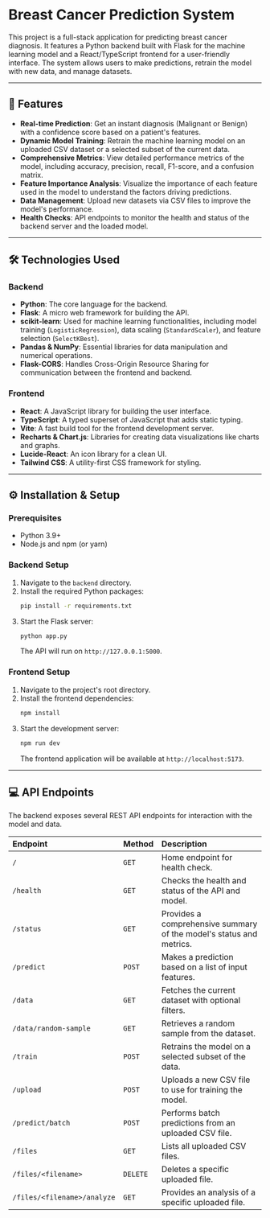 # Breast Cancer Prediction System

This project is a full-stack application for predicting breast cancer diagnosis. It features a Python backend built with Flask for the machine learning model and a React/TypeScript frontend for a user-friendly interface. The system allows users to make predictions, retrain the model with new data, and manage datasets.

---

## 🚀 Features

* **Real-time Prediction**: Get an instant diagnosis (Malignant or Benign) with a confidence score based on a patient's features.
* **Dynamic Model Training**: Retrain the machine learning model on an uploaded CSV dataset or a selected subset of the current data.
* **Comprehensive Metrics**: View detailed performance metrics of the model, including accuracy, precision, recall, F1-score, and a confusion matrix.
* **Feature Importance Analysis**: Visualize the importance of each feature used in the model to understand the factors driving predictions.
* **Data Management**: Upload new datasets via CSV files to improve the model's performance.
* **Health Checks**: API endpoints to monitor the health and status of the backend server and the loaded model.

---

## 🛠️ Technologies Used

### Backend
* **Python**: The core language for the backend.
* **Flask**: A micro web framework for building the API.
* **scikit-learn**: Used for machine learning functionalities, including model training (`LogisticRegression`), data scaling (`StandardScaler`), and feature selection (`SelectKBest`).
* **Pandas & NumPy**: Essential libraries for data manipulation and numerical operations.
* **Flask-CORS**: Handles Cross-Origin Resource Sharing for communication between the frontend and backend.

### Frontend
* **React**: A JavaScript library for building the user interface.
* **TypeScript**: A typed superset of JavaScript that adds static typing.
* **Vite**: A fast build tool for the frontend development server.
* **Recharts & Chart.js**: Libraries for creating data visualizations like charts and graphs.
* **Lucide-React**: An icon library for a clean UI.
* **Tailwind CSS**: A utility-first CSS framework for styling.

---

## ⚙️ Installation & Setup

### Prerequisites

* Python 3.9+
* Node.js and npm (or yarn)

### Backend Setup

1.  Navigate to the `backend` directory.
2.  Install the required Python packages:
    ```bash
    pip install -r requirements.txt
    ```
3.  Start the Flask server:
    ```bash
    python app.py
    ```
    The API will run on `http://127.0.0.1:5000`.

### Frontend Setup

1.  Navigate to the project's root directory.
2.  Install the frontend dependencies:
    ```bash
    npm install
    ```
3.  Start the development server:
    ```bash
    npm run dev
    ```
    The frontend application will be available at `http://localhost:5173`.

---

## 💻 API Endpoints

The backend exposes several REST API endpoints for interaction with the model and data.

| Endpoint | Method | Description |
| :--- | :--- | :--- |
| `/` | `GET` | Home endpoint for health check. |
| `/health` | `GET` | Checks the health and status of the API and model. |
| `/status` | `GET` | Provides a comprehensive summary of the model's status and metrics. |
| `/predict` | `POST` | Makes a prediction based on a list of input features. |
| `/data` | `GET` | Fetches the current dataset with optional filters. |
| `/data/random-sample` | `GET` | Retrieves a random sample from the dataset. |
| `/train` | `POST` | Retrains the model on a selected subset of the data. |
| `/upload` | `POST` | Uploads a new CSV file to use for training the model. |
| `/predict/batch` | `POST` | Performs batch predictions from an uploaded CSV file. |
| `/files` | `GET` | Lists all uploaded CSV files. |
| `/files/<filename>` | `DELETE` | Deletes a specific uploaded file. |
| `/files/<filename>/analyze` | `GET` | Provides an analysis of a specific uploaded file. |
